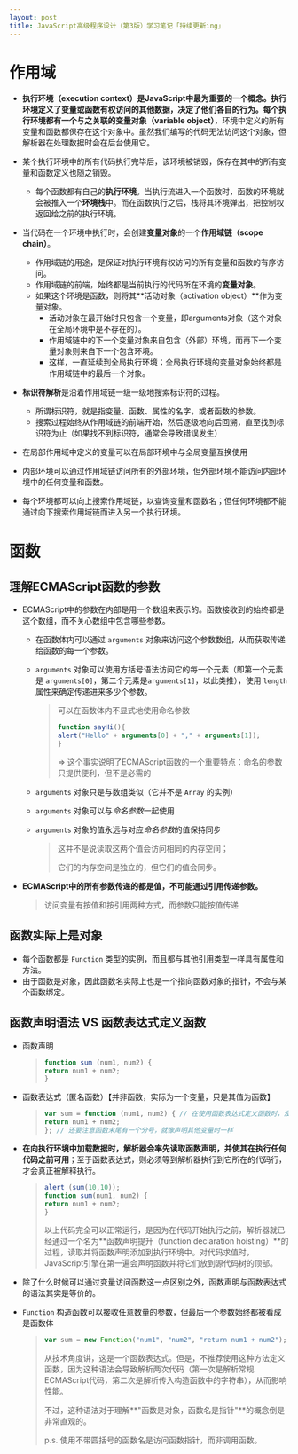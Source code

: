 ```yaml
---
layout: post
title: JavaScript高级程序设计（第3版）学习笔记「持续更新ing」
---
```




# 作用域

- **执行环境（execution context）**是JavaScript中最为重要的一个概念。执行环境定义了变量或函数有权访问的其他数据，决定了他们各自的行为。每个执行环境都有一个与之关联的**变量对象（variable object）**，环境中定义的所有变量和函数都保存在这个对象中。虽然我们编写的代码无法访问这个对象，但解析器在处理数据时会在后台使用它。
- 某个执行环境中的所有代码执行完毕后，该环境被销毁，保存在其中的所有变量和函数定义也随之销毁。
  - 每个函数都有自己的**执行环境**。当执行流进入一个函数时，函数的环境就会被推入一个**环境栈**中。而在函数执行之后，栈将其环境弹出，把控制权返回给之前的执行环境。
- 当代码在一个环境中执行时，会创建**变量对象**的一个**作用域链（scope chain）**。
  - 作用域链的用途，是保证对执行环境有权访问的所有变量和函数的有序访问。
  - 作用域链的前端，始终都是当前执行的代码所在环境的**变量对象**。
  - 如果这个环境是函数，则将其**活动对象（activation object）**作为变量对象。
    - 活动对象在最开始时只包含一个变量，即arguments对象（这个对象在全局环境中是不存在的）。
    - 作用域链中的下一个变量对象来自包含（外部）环境，而再下一个变量对象则来自下一个包含环境。
    - 这样，一直延续到全局执行环境；全局执行环境的变量对象始终都是作用域链中的最后一个对象。
- **标识符解析**是沿着作用域链一级一级地搜索标识符的过程。
  - 所谓标识符，就是指变量、函数、属性的名字，或者函数的参数。
  - 搜索过程始终从作用域链的前端开始，然后逐级地向后回溯，直至找到标识符为止（如果找不到标识符，通常会导致错误发生）



- 在局部作用域中定义的变量可以在局部环境中与全局变量互换使用
- 内部环境可以通过作用域链访问所有的外部环境，但外部环境不能访问内部环境中的任何变量和函数。
- 每个环境都可以向上搜索作用域链，以查询变量和函数名；但任何环境都不能通过向下搜索作用域链而进入另一个执行环境。




# 函数

## 理解ECMAScript函数的参数

- ECMAScript中的参数在内部是用一个数组来表示的。函数接收到的始终都是这个数组，而不关心数组中包含哪些参数。

  - 在函数体内可以通过 `arguments` 对象来访问这个参数数组，从而获取传递给函数的每一个参数。

  - `arguments` 对象可以使用方括号语法访问它的每一个元素（即第一个元素是 `arguments[0]`，第二个元素是`arguments[1]`，以此类推），使用 `length` 属性来确定传递进来多少个参数。

    > 可以在函数体内不显式地使用命名参数
    >
    > ```javascript
    > function sayHi(){
    > alert("Hello" + arguments[0] + "," + arguments[1]);
    > }
    > ```
    >
    > => 这个事实说明了ECMAScript函数的一个重要特点：命名的参数只提供便利，但不是必需的

  - `arguments` 对象只是与数组类似（它并不是 `Array` 的实例）

  - `arguments` 对象可以与*命名参数*一起使用

  - `arguments` 对象的值永远与对应*命名参数*的值保持同步

    > 这并不是说读取这两个值会访问相同的内存空间；
    >
    > 它们的内存空间是独立的，但它们的值会同步。

- **ECMAScript中的所有参数传递的都是值，不可能通过引用传递参数。**

  > 访问变量有按值和按引用两种方式，而参数只能按值传递

## 函数实际上是对象

- 每个函数都是 `Function` 类型的实例，而且都与其他引用类型一样具有属性和方法。
- 由于函数是对象，因此函数名实际上也是一个指向函数对象的指针，不会与某个函数绑定。

## **函数声明**语法 VS **函数表达式**定义函数

- 函数声明

  > ```javascript
  > function sum (num1, num2) {
  > return num1 + num2;
  > }
  > ```

- 函数表达式（匿名函数）【并非函数，实际为一个变量，只是其值为函数】

  > ```javascript
  > var sum = function (num1, num2) { // 在使用函数表达式定义函数时，没有必要使用函数名，通过变量即可以引用函数；
  > return num1 + num2;
  > }; // 还要注意函数末尾有一个分号，就像声明其他变量时一样
  > ```

- **在向执行环境中加载数据时，解析器会率先读取函数声明，并使其在执行任何代码之前可用**；至于函数表达式，则必须等到解析器执行到它所在的代码行，才会真正被解释执行。

  > ```javascript
  > alert (sum(10,10));
  > function sum(num1, num2) {
  > return num1 + num2;
  > }
  > ```
  >
  > 以上代码完全可以正常运行，是因为在代码开始执行之前，解析器就已经通过一个名为**函数声明提升（function declaration hoisting）**的过程，读取并将函数声明添加到执行环境中。对代码求值时，JavaScript引擎在第一遍会声明函数并将它们放到源代码树的顶部。

- 除了什么时候可以通过变量访问函数这一点区别之外，函数声明与函数表达式的语法其实是等价的。

- `Function` 构造函数可以接收任意数量的参数，但最后一个参数始终都被看成是函数体

  > ```javascript
  > var sum = new Function("num1", "num2", "return num1 + num2"); // 不推荐
  > ```
  >
  > 从技术角度讲，这是一个函数表达式。但是，不推荐使用这种方法定义函数，因为这种语法会导致解析两次代码（第一次是解析常规ECMAScript代码，第二次是解析传入构造函数中的字符串），从而影响性能。
  >
  > 不过，这种语法对于理解**"函数是对象，函数名是指针"**的概念倒是非常直观的。
  >
  > p.s. 使用不带圆括号的函数名是访问函数指针，而非调用函数。